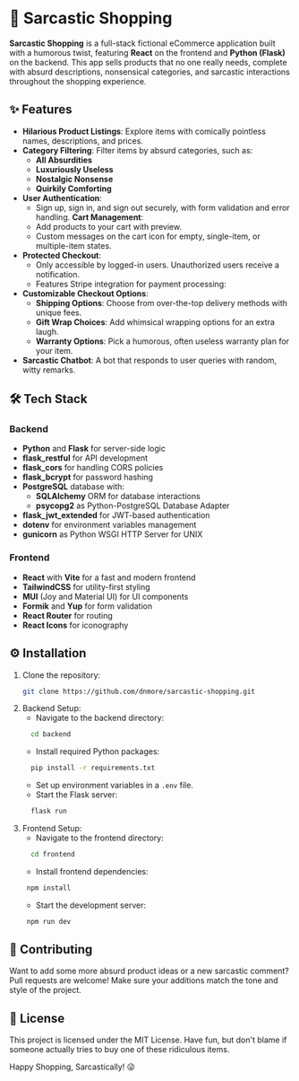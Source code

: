 # 🛒 Sarcastic Shopping 

**Sarcastic Shopping** is a full-stack fictional eCommerce application built with a humorous twist, featuring **React** on the frontend and **Python (Flask)** on the backend. This app sells products that no one really needs, complete with absurd descriptions, nonsensical categories, and sarcastic interactions throughout the shopping experience. 

## ✨ Features

- **Hilarious Product Listings**: Explore items with comically pointless names, descriptions, and prices.
- **Category Filtering**: Filter items by absurd categories, such as:
  - **All Absurdities**
  - **Luxuriously Useless**
  - **Nostalgic Nonsense**
  - **Quirkily Comforting**
- **User Authentication**:
  - Sign up, sign in, and sign out securely, with form validation and error handling.
  **Cart Management**:
  - Add products to your cart with preview.
  - Custom messages on the cart icon for empty, single-item, or multiple-item states.
- **Protected Checkout**:
  - Only accessible by logged-in users. Unauthorized users receive a notification.
  - Features Stripe integration for payment processing:
- **Customizable Checkout Options**:
  - **Shipping Options**: Choose from over-the-top delivery methods with unique fees.
  - **Gift Wrap Choices**: Add whimsical wrapping options for an extra laugh.
  - **Warranty Options**: Pick a humorous, often useless warranty plan for your item.
- **Sarcastic Chatbot**: A bot that responds to user queries with random, witty remarks.

## 🛠️ Tech Stack

### Backend
- **Python** and **Flask** for server-side logic
- **flask_restful** for API development
- **flask_cors** for handling CORS policies
- **flask_bcrypt** for password hashing
- **PostgreSQL** database with:
  - **SQLAlchemy** ORM for database interactions
  - **psycopg2** as Python-PostgreSQL Database Adapter
- **flask_jwt_extended** for JWT-based authentication
- **dotenv** for environment variables management
- **gunicorn** as Python WSGI HTTP Server for UNIX


### Frontend
- **React** with **Vite** for a fast and modern frontend
- **TailwindCSS** for utility-first styling
- **MUI** (Joy and Material UI) for UI components
- **Formik** and **Yup** for form validation
- **React Router** for routing
- **React Icons** for iconography

## ⚙️ Installation

1. Clone the repository:
   ```bash
   git clone https://github.com/dnmore/sarcastic-shopping.git
   ```
2. Backend Setup:
   - Navigate to the backend directory:
   ```bash
     cd backend
   ```
   - Install required Python packages:
   ```bash
     pip install -r requirements.txt
   ```
   - Set up environment variables in a `.env` file.
   - Start the Flask server:
   ```bash
     flask run
   ```
3. Frontend Setup:
   - Navigate to the frontend directory:
   ```bash
     cd frontend
   ```
   - Install frontend dependencies:
   ```bash
    npm install
   ```
   - Start the development server:
   ```bash
    npm run dev
   ```
## 🚀 Contributing

Want to add some more absurd product ideas or a new sarcastic comment? Pull requests are welcome! Make sure your additions match the tone and style of the project.

## 📄 License

This project is licensed under the MIT License. Have fun, but don't blame if someone actually tries to buy one of these ridiculous items.

Happy Shopping, Sarcastically! 😜
  
   
